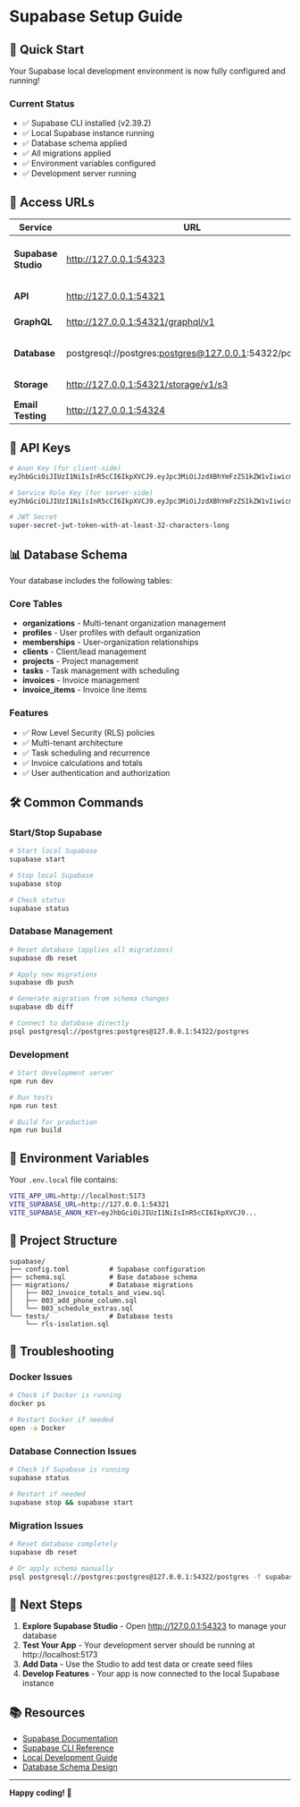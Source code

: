 # Supabase Setup Guide

## 🚀 Quick Start

Your Supabase local development environment is now fully configured and running!

### Current Status
- ✅ Supabase CLI installed (v2.39.2)
- ✅ Local Supabase instance running
- ✅ Database schema applied
- ✅ All migrations applied
- ✅ Environment variables configured
- ✅ Development server running

## 🔗 Access URLs

| Service | URL | Description |
|---------|-----|-------------|
| **Supabase Studio** | http://127.0.0.1:54323 | Database dashboard and management |
| **API** | http://127.0.0.1:54321 | REST API endpoint |
| **GraphQL** | http://127.0.0.1:54321/graphql/v1 | GraphQL endpoint |
| **Database** | postgresql://postgres:postgres@127.0.0.1:54322/postgres | Direct database connection |
| **Storage** | http://127.0.0.1:54321/storage/v1/s3 | File storage API |
| **Email Testing** | http://127.0.0.1:54324 | Email testing interface |

## 🔑 API Keys

```bash
# Anon Key (for client-side)
eyJhbGciOiJIUzI1NiIsInR5cCI6IkpXVCJ9.eyJpc3MiOiJzdXBhYmFzZS1kZW1vIiwicm9sZSI6ImFub24iLCJleHAiOjE5ODM4MTI5OTZ9.CRXP1A7WOeoJeXxjNni43kdQwgnWNReilDMblYTn_I0

# Service Role Key (for server-side)
eyJhbGciOiJIUzI1NiIsInR5cCI6IkpXVCJ9.eyJpc3MiOiJzdXBhYmFzZS1kZW1vIiwicm9sZSI6InNlcnZpY2Vfcm9sZSIsImV4cCI6MTk4MzgxMjk5Nn0.EGIM96RAZx35lJzdJsyH-qQwv8Hdp7fsn3W0YpN81IU

# JWT Secret
super-secret-jwt-token-with-at-least-32-characters-long
```

## 📊 Database Schema

Your database includes the following tables:

### Core Tables
- **organizations** - Multi-tenant organization management
- **profiles** - User profiles with default organization
- **memberships** - User-organization relationships
- **clients** - Client/lead management
- **projects** - Project management
- **tasks** - Task management with scheduling
- **invoices** - Invoice management
- **invoice_items** - Invoice line items

### Features
- ✅ Row Level Security (RLS) policies
- ✅ Multi-tenant architecture
- ✅ Task scheduling and recurrence
- ✅ Invoice calculations and totals
- ✅ User authentication and authorization

## 🛠️ Common Commands

### Start/Stop Supabase
```bash
# Start local Supabase
supabase start

# Stop local Supabase
supabase stop

# Check status
supabase status
```

### Database Management
```bash
# Reset database (applies all migrations)
supabase db reset

# Apply new migrations
supabase db push

# Generate migration from schema changes
supabase db diff

# Connect to database directly
psql postgresql://postgres:postgres@127.0.0.1:54322/postgres
```

### Development
```bash
# Start development server
npm run dev

# Run tests
npm run test

# Build for production
npm run build
```

## 🔧 Environment Variables

Your `.env.local` file contains:

```bash
VITE_APP_URL=http://localhost:5173
VITE_SUPABASE_URL=http://127.0.0.1:54321
VITE_SUPABASE_ANON_KEY=eyJhbGciOiJIUzI1NiIsInR5cCI6IkpXVCJ9...
```

## 📁 Project Structure

```
supabase/
├── config.toml          # Supabase configuration
├── schema.sql           # Base database schema
├── migrations/          # Database migrations
│   ├── 002_invoice_totals_and_view.sql
│   ├── 003_add_phone_column.sql
│   └── 003_schedule_extras.sql
└── tests/               # Database tests
    └── rls-isolation.sql
```

## 🚨 Troubleshooting

### Docker Issues
```bash
# Check if Docker is running
docker ps

# Restart Docker if needed
open -a Docker
```

### Database Connection Issues
```bash
# Check if Supabase is running
supabase status

# Restart if needed
supabase stop && supabase start
```

### Migration Issues
```bash
# Reset database completely
supabase db reset

# Or apply schema manually
psql postgresql://postgres:postgres@127.0.0.1:54322/postgres -f supabase/schema.sql
```

## 🔄 Next Steps

1. **Explore Supabase Studio** - Open http://127.0.0.1:54323 to manage your database
2. **Test Your App** - Your development server should be running at http://localhost:5173
3. **Add Data** - Use the Studio to add test data or create seed files
4. **Develop Features** - Your app is now connected to the local Supabase instance

## 📚 Resources

- [Supabase Documentation](https://supabase.com/docs)
- [Supabase CLI Reference](https://supabase.com/docs/reference/cli)
- [Local Development Guide](https://supabase.com/docs/guides/local-development)
- [Database Schema Design](https://supabase.com/docs/guides/database/designing-schemas)

---

**Happy coding! 🎉**
